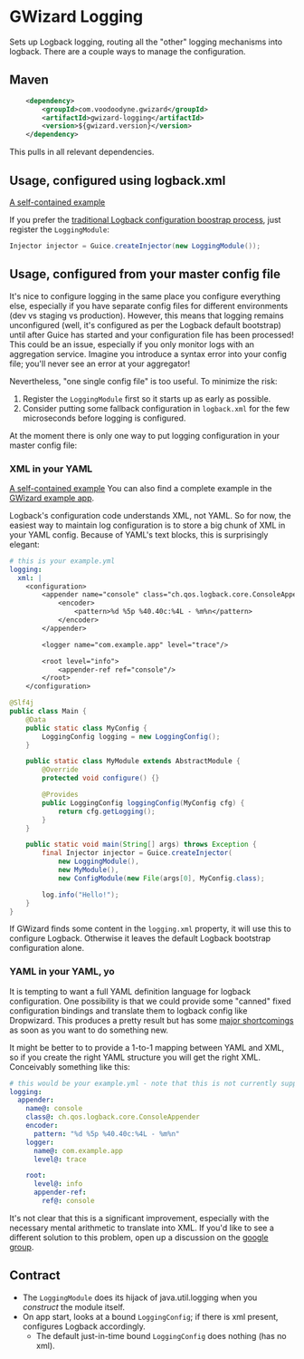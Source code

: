# GWizard Logging

Sets up Logback logging, routing all the "other" logging mechanisms into logback.
There are a couple ways to manage the configuration.

## Maven

```xml
	<dependency>
		<groupId>com.voodoodyne.gwizard</groupId>
		<artifactId>gwizard-logging</artifactId>
		<version>${gwizard.version}</version>
	</dependency>
```

This pulls in all relevant dependencies.

## Usage, configured using logback.xml

[A self-contained example](src/test/java/com/voodoodyne/gwizard/logging/example/LoggingModuleExample1.java)

If you prefer the [traditional Logback configuration boostrap process](http://logback.qos.ch/manual/configuration.html),
just register the `LoggingModule`:

```java
Injector injector = Guice.createInjector(new LoggingModule());
```

## Usage, configured from your master config file

It's nice to configure logging in the same place you configure everything else, especially if you have separate
config files for different environments (dev vs staging vs production). However, this means that logging
remains unconfigured (well, it's configured as per the Logback default bootstrap) until after Guice has started and
your configuration file has been processed! This could be an issue, especially if you only monitor logs with an
aggregation service. Imagine you introduce a syntax error into your config file; you'll never see an error at your
aggregator!

Nevertheless, "one single config file" is too useful. To minimize the risk:

1. Register the `LoggingModule` first so it starts up as early as possible.
2. Consider putting some fallback configuration in `logback.xml` for the few microseconds before logging is configured.

At the moment there is only one way to put logging configuration in your master config file:

### XML in your YAML

[A self-contained example](src/test/java/com/voodoodyne/gwizard/logging/example/LoggingModuleExample2.java)
You can also find a complete example in the [GWizard example app](https://github.com/stickfigure/gwizard-example).

Logback's configuration code understands XML, not YAML. So for now, the easiest way to maintain log configuration
is to store a big chunk of XML in your YAML config. Because of YAML's text blocks, this is surprisingly elegant:

```yaml
# this is your example.yml
logging:
  xml: |
    <configuration>
        <appender name="console" class="ch.qos.logback.core.ConsoleAppender">
            <encoder>
                <pattern>%d %5p %40.40c:%4L - %m%n</pattern>
            </encoder>
        </appender>

        <logger name="com.example.app" level="trace"/>

        <root level="info">
            <appender-ref ref="console"/>
        </root>
    </configuration>
```

```java
@Slf4j
public class Main {
	@Data
	public static class MyConfig {
		LoggingConfig logging = new LoggingConfig();
	}

	public static class MyModule extends AbstractModule {
		@Override
		protected void configure() {}

		@Provides
		public LoggingConfig loggingConfig(MyConfig cfg) {
			return cfg.getLogging();
		}
	}

	public static void main(String[] args) throws Exception {
		final Injector injector = Guice.createInjector(
			new LoggingModule(),
			new MyModule(),
			new ConfigModule(new File(args[0], MyConfig.class);

		log.info("Hello!");
	}
}

```

If GWizard finds some content in the `logging.xml` property, it will use this to configure Logback. Otherwise
it leaves the default Logback bootstrap configuration alone.

### YAML in your YAML, yo

It is tempting to want a full YAML definition language for logback configuration. One possibility is that we
could provide some "canned" fixed configuration bindings and translate them to logback config like Dropwizard.
This produces a pretty result but has some
[major shortcomings](https://groups.google.com/forum/#!topic/dropwizard-user/q46TA56CmZk)
as soon as you want to do something new.

It might be better to to provide a 1-to-1 mapping between YAML and XML, so if you create the right YAML
structure you will get the right XML. Conceivably something like this:

```yaml
# this would be your example.yml - note that this is not currently supported
logging:
  appender:
  	name@: console
  	class@: ch.qos.logback.core.ConsoleAppender
  	encoder:
  	  pattern: "%d %5p %40.40c:%4L - %m%n"
	logger:
      name@: com.example.app
      level@: trace

    root:
      level@: info
      appender-ref:
      	ref@: console
```

It's not clear that this is a significant improvement, especially with the necessary mental arithmetic to translate
into XML. If you'd like to see a different solution to this problem,
open up a discussion on the [google group](https://groups.google.com/forum/#!forum/gwizard).

## Contract

* The `LoggingModule` does its hijack of java.util.logging when you *construct* the module itself.
* On app start, looks at a bound `LoggingConfig`; if there is xml present, configures Logback accordingly.
  * The default just-in-time bound `LoggingConfig` does nothing (has no xml).